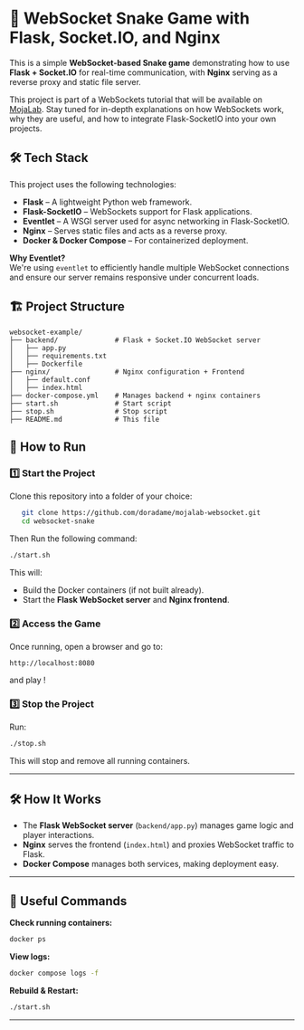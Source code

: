 # 🐍 WebSocket Snake Game with Flask, Socket.IO, and Nginx

This is a simple **WebSocket-based Snake game** demonstrating how to use **Flask + Socket.IO** for real-time communication, with **Nginx** serving as a reverse proxy and static file server.

This project is part of a WebSockets tutorial that will be available on [MojaLab](https://mojalab.com/introduction-to-websockets-and-socket-io/). Stay tuned for in-depth explanations on how WebSockets work, why they are useful, and how to integrate Flask-SocketIO into your own projects.

## 🛠 Tech Stack

This project uses the following technologies:

- **Flask** – A lightweight Python web framework.
- **Flask-SocketIO** – WebSockets support for Flask applications.
- **Eventlet** – A WSGI server used for async networking in Flask-SocketIO.
- **Nginx** – Serves static files and acts as a reverse proxy.
- **Docker & Docker Compose** – For containerized deployment.

**Why Eventlet?**  
We're using `eventlet` to efficiently handle multiple WebSocket connections and ensure our server remains responsive under concurrent loads.

## 🏗️ Project Structure

```
websocket-example/
├── backend/              # Flask + Socket.IO WebSocket server
│   ├── app.py
│   ├── requirements.txt
│   ├── Dockerfile
├── nginx/                # Nginx configuration + Frontend
│   ├── default.conf
│   ├── index.html
├── docker-compose.yml    # Manages backend + nginx containers
├── start.sh              # Start script
├── stop.sh               # Stop script
├── README.md             # This file
```

## 🚀 How to Run

### 1️⃣ **Start the Project**

Clone this repository into a folder of your choice:

```sh
   git clone https://github.com/doradame/mojalab-websocket.git
   cd websocket-snake
```

Then Run the following command:

```sh
./start.sh
```

This will:

- Build the Docker containers (if not built already).
- Start the **Flask WebSocket server** and **Nginx frontend**.

### 2️⃣ **Access the Game**

Once running, open a browser and go to:

```
http://localhost:8080
```

and play ! 

### 3️⃣ **Stop the Project**

Run:

```sh
./stop.sh
```

This will stop and remove all running containers.

---

## 🛠️ How It Works

- The **Flask WebSocket server** (`backend/app.py`) manages game logic and player interactions.
- **Nginx** serves the frontend (`index.html`) and proxies WebSocket traffic to Flask.
- **Docker Compose** manages both services, making deployment easy.

---

## 📌 Useful Commands

**Check running containers:**

```sh
docker ps
```

**View logs:**

```sh
docker compose logs -f
```

**Rebuild & Restart:**

```sh
./start.sh
```

---
